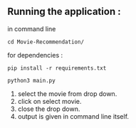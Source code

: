 ## Running the application : 

in command line 
```
cd Movie-Recommendation/
```
for dependencies : 
```
pip install -r requirements.txt
```

```
python3 main.py
```

1. select the movie from drop down.
2. click on select movie.
3. close the drop down.
4. output is given in command line itself.

